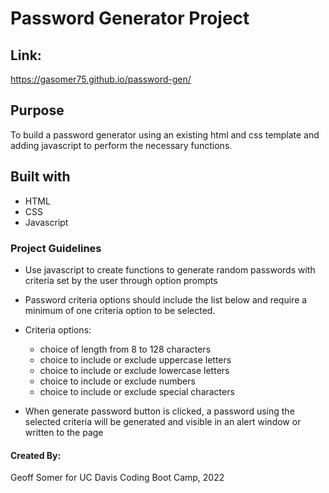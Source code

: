 # Password Generator Project

## Link:
https://gasomer75.github.io/password-gen/

## Purpose

To build a password generator using an existing html and css template and adding javascript to perform the necessary functions.

## Built with

* HTML
* CSS
* Javascript

### Project Guidelines

* Use javascript to create functions to generate random passwords with criteria set by the user through option prompts

* Password criteria options should include the list below and require a minimum of one criteria option to be selected.

* Criteria options:
    * choice of length from 8 to 128 characters
    * choice to include or exclude uppercase letters
    * choice to include or exclude lowercase letters
    * choice to include or exclude numbers
    * choice to include or exclude special characters

* When generate password button is clicked, a password using the selected criteria will be generated and visible in an alert window or written to the page

#### Created By:
Geoff Somer for UC Davis Coding Boot Camp, 2022

